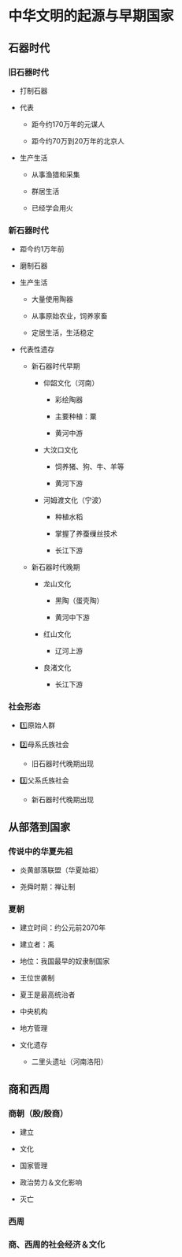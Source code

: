 # 中华文明的起源与早期国家

## 石器时代

### 旧石器时代

- 打制石器

- 代表

	- 距今约170万年的元谋人

	- 距今约70万到20万年的北京人

- 生产生活

	- 从事渔猎和采集

	- 群居生活

	- 已经学会用火

### 新石器时代

- 距今约1万年前

- 磨制石器

- 生产生活

	- 大量使用陶器

	- 从事原始农业，饲养家畜

	- 定居生活，生活稳定

- 代表性遗存

	- 新石器时代早期

		- 仰韶文化（河南）

			- 彩绘陶器

			- 主要种植：粟

			- 黄河中游

		- 大汶口文化

			- 饲养猪、狗、牛、羊等

			- 黄河下游

		- 河姆渡文化（宁波）

			- 种植水稻

			- 掌握了养蚕缫丝技术

			- 长江下游

	- 新石器时代晚期

		- 龙山文化

			- 黑陶（蛋壳陶）

			- 黄河中下游

		- 红山文化

			- 辽河上游

		- 良渚文化

			- 长江下游

### 社会形态

- 1️⃣原始人群

- 2️⃣母系氏族社会

	- 旧石器时代晚期出现

- 3️⃣父系氏族社会

	- 新石器时代晚期出现

## 从部落到国家

### 传说中的华夏先祖

- 炎黄部落联盟（华夏始祖）

- 尧舜时期：禅让制

### 夏朝

- 建立时间：约公元前2070年

- 建立者：禹

- 地位：我国最早的奴隶制国家

- 王位世袭制

- 夏王是最高统治者

- 中央机构

- 地方管理

- 文化遗存

	- 二里头遗址（河南洛阳）

## 商和西周

### 商朝（殷/殷商）

- 建立

- 文化

- 国家管理

- 政治势力＆文化影响

- 灭亡

### 西周

### 商、西周的社会经济＆文化

